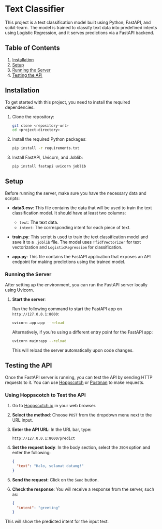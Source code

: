 # Text Classifier

This project is a text classification model built using Python, FastAPI, and scikit-learn. The model is trained to classify text data into predefined intents using Logistic Regression, and it serves predictions via a FastAPI backend.

## Table of Contents
1. [Installation](#installation)
2. [Setup](#setup)
3. [Running the Server](#running-the-server)
4. [Testing the API](#testing-the-api)

## Installation

To get started with this project, you need to install the required dependencies.

1. Clone the repository:

    ```bash
    git clone <repository-url>
    cd <project-directory>
    ```

2. Install the required Python packages:

    ```bash
    pip install -r requirements.txt
    ```

3. Install FastAPI, Uvicorn, and Joblib:

    ```bash
    pip install fastapi uvicorn joblib
    ```

## Setup

Before running the server, make sure you have the necessary data and scripts:

- **data3.csv**: This file contains the data that will be used to train the text classification model. It should have at least two columns:
  - `text`: The text data.
  - `intent`: The corresponding intent for each piece of text.

- **train.py**: This script is used to train the text classification model and save it to a `.joblib` file. The model uses `TfidfVectorizer` for text vectorization and `LogisticRegression` for classification.

- **app.py**: This file contains the FastAPI application that exposes an API endpoint for making predictions using the trained model.

### Running the Server

After setting up the environment, you can run the FastAPI server locally using Uvicorn.

1. **Start the server**:

    Run the following command to start the FastAPI app on `http://127.0.0.1:8000`:

    ```bash
    uvicorn app:app --reload
    ```

    Alternatively, if you're using a different entry point for the FastAPI app:

    ```bash
    uvicorn main:app --reload
    ```

    This will reload the server automatically upon code changes.

## Testing the API

Once the FastAPI server is running, you can test the API by sending HTTP requests to it. You can use [Hoppscotch](https://hoppscotch.io/) or [Postman](https://www.postman.com/) to make requests.

### Using Hoppscotch to Test the API

1. Go to [Hoppscotch.io](https://hoppscotch.io/) in your web browser.

2. **Select the method**: Choose `POST` from the dropdown menu next to the URL input.

3. **Enter the API URL**: In the URL bar, type:

    ```
    http://127.0.0.1:8000/predict
    ```

4. **Set the request body**: In the body section, select the `JSON` option and enter the following:

    ```json
    {
      "text": "Halo, selamat datang!"
    }
    ```

5. **Send the request**: Click on the `Send` button.

6. **Check the response**: You will receive a response from the server, such as:

    ```json
    {
      "intent": "greeting"
    }
    ```

This will show the predicted intent for the input text.